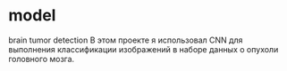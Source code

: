 # model
brain tumor detection
В этом проекте я использовал CNN для выполнения классификации изображений в наборе данных о опухоли головного мозга.
